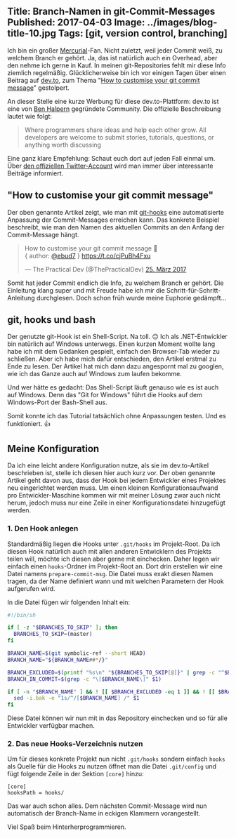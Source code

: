 Title: Branch-Namen in git-Commit-Messages
Published: 2017-04-03
Image: ../images/blog-title-10.jpg
Tags: [git, version control, branching]
---

Ich bin ein großer <a href="https://www.mercurial-scm.org/" target="_blank">Mercurial</a>-Fan. Nicht zuletzt, weil jeder Commit weiß, zu welchem Branch er gehört. Ja, das ist natürlich auch ein Overhead, aber den nehme ich gerne in Kauf.
In meinen git-Repositories fehlt mir diese Info ziemlich regelmäßig. Glücklicherweise bin ich vor einigen Tagen über einen Beitrag auf <a href="https://dev.to/" target="_blank">dev.to</a>, zum Thema "<a href="https://dev.to/ebud7/how-to-customise-your-git-commit-message-" target="_blank">How to customise your git commit message</a>" gestolpert. 

An dieser Stelle eine kurze Werbung für diese dev.to-Plattform: dev.to ist eine von <a href="https://twitter.com/bendhalpern" target="_blank">Ben Halpern</a> gegründete Community. Die offizielle Beschreibung lautet wie folgt:

> Where programmers share ideas and help each other grow. All developers are welcome to submit stories, tutorials, questions, or anything worth discussing

Eine ganz klare Empfehlung: Schaut euch dort auf jeden Fall einmal um. Über <a href="https://github.com/thepracticaldev" target="_blank">den offiziellen Twitter-Account</a> wird man immer über interessante Beiträge informiert.

## "How to customise your git commit message"

Der oben genannte Artikel zeigt, wie man mit <a href="https://git-scm.com/book/en/v2/Customizing-Git-Git-Hooks" target="_blank">git-hooks</a> eine automatisierte Anpassung der Commit-Messages erreichen kann. Das konkrete Beispiel beschreibt, wie man den Namen des aktuellen Commits an den Anfang der Commit-Message hängt.

<blockquote class="twitter-tweet" data-lang="de">
	<p lang="en" dir="ltr">
		How to customise your git commit message 🚀<br>
		{ author: <a href="https://twitter.com/ebud7">@ebud7</a> }
		<a href="https://t.co/cjPuBh4Fxu">https://t.co/cjPuBh4Fxu</a>
	</p>
	&mdash; The Practical Dev (@ThePracticalDev) 
	<a href="https://twitter.com/ThePracticalDev/status/845685838793129984">25. März 2017</a>
</blockquote>
<script async src="//platform.twitter.com/widgets.js" charset="utf-8"></script>

Somit hat jeder Commit endlich die Info, zu welchem Branch er gehört. Die Einleitung klang super und mit Freude habe ich mir die Schritt-für-Schritt-Anleitung durchglesen. Doch schon früh wurde meine Euphorie gedämpft...

## git, hooks und bash

Der genutzte git-Hook ist ein Shell-Script. Na toll. :pensive: Ich als .NET-Entwickler bin natürlich auf Windows unterwegs. Einen kurzen Moment wollte lang habe ich mit dem Gedanken gespielt, einfach den Browser-Tab wieder zu schließen. Aber ich habe mich dafür entschieden, den Artikel erstmal zu Ende zu lesen. Der Artikel hat mich dann dazu angespornt mal zu googlen, wie ich das Ganze auch auf Windows zum laufen bekomme.

Und wer hätte es gedacht: Das Shell-Script läuft genauso wie es ist auch auf Windows. Denn das "Git for Windows" führt die Hooks auf dem Windows-Port der Bash-Shell aus.

Somit konnte ich das Tutorial tatsächlich ohne Anpassungen testen. Und es funktioniert. :+1:

## Meine Konfiguration

Da ich eine leicht andere Konfiguration nutze, als sie im dev.to-Artikel beschrieben ist, stelle ich diesen hier auch kurz vor.
Der oben genannte Artikel geht davon aus, dass der Hook bei jedem Entwickler eines Projektes neu eingerichtet werden muss. Um einen kleinen Konfigurationsaufwand pro Entwickler-Maschine kommen wir mit meiner Lösung zwar auch nicht herum, jedoch muss nur eine Zeile in einer Konfigurationsdatei hinzugefügt werden.

### 1. Den Hook anlegen

Standardmäßig liegen die Hooks unter `.git/hooks` im Projekt-Root. Da ich diesen Hook natürlich auch mit allen anderen Entwicklern des Projekts teilen will, möchte ich diesen aber gerne mit einchecken. Daher legen wir einfach einen `hooks`-Ordner im Projekt-Root an. Dort drin erstellen wir eine Datei namens `prepare-commit-msg`.
Die Datei muss exakt diesen Namen tragen, da der Name definiert wann und mit welchen Parametern der Hook aufgerufen wird.

In die Datei fügen wir folgenden Inhalt ein:

```sh
#!/bin/sh

if [ -z "$BRANCHES_TO_SKIP" ]; then
  BRANCHES_TO_SKIP=(master)
fi

BRANCH_NAME=$(git symbolic-ref --short HEAD)
BRANCH_NAME="${BRANCH_NAME##*/}"

BRANCH_EXCLUDED=$(printf "%s\n" "${BRANCHES_TO_SKIP[@]}" | grep -c "^$BRANCH_NAME$")
BRANCH_IN_COMMIT=$(grep -c "\[$BRANCH_NAME\]" $1)

if [ -n "$BRANCH_NAME" ] && ! [[ $BRANCH_EXCLUDED -eq 1 ]] && ! [[ $BRANCH_IN_COMMIT -ge 1 ]]; then 
  sed -i.bak -e "1s/^/[$BRANCH_NAME] /" $1
fi
```

Diese Datei können wir nun mit in das Repository einchecken und so für alle Entwickler verfügbar machen.

### 2. Das neue Hooks-Verzeichnis nutzen

Um für dieses konkrete Projekt nun nicht `.git/hooks` sondern einfach `hooks` als Quelle für die Hooks zu nutzen öffnet man die Datei `.git/config` und fügt folgende Zeile in der Sektion `[core]` hinzu:

```
[core]
hooksPath = hooks/
```

Das war auch schon alles. Dem nächsten Commit-Message wird nun automatisch der Branch-Name in eckigen Klammern vorangestellt.

Viel Spaß beim Hinterherprogrammieren.